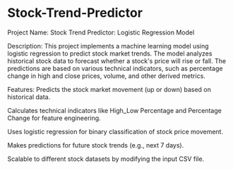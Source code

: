 # Stock-Trend-Predictor

Project Name: Stock Trend Predictor: Logistic Regression Model

Description: This project implements a machine learning model using logistic regression to predict stock market trends. The model analyzes historical stock data to forecast whether a stock's price will rise or fall. The predictions are based on various technical indicators, such as percentage change in high and close prices, volume, and other derived metrics.

Features:
Predicts the stock market movement (up or down) based on historical data.

Calculates technical indicators like High_Low Percentage and Percentage Change for feature engineering.

Uses logistic regression for binary classification of stock price movement.

Makes predictions for future stock trends (e.g., next 7 days).

Scalable to different stock datasets by modifying the input CSV file.
